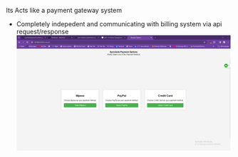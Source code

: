 Its Acts like a payment gateway system
- Completely indepedent and communicating with billing system via api request/response
![Alt text](image.png)